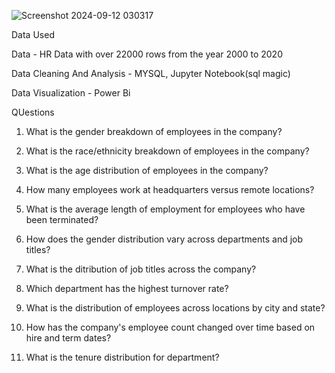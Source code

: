 ![Screenshot 2024-09-12 030317](https://github.com/user-attachments/assets/bc427261-8e07-41f4-8762-e347d7ec7fbf)

Data Used

Data - HR Data with over 22000 rows from the year 2000 to 2020

Data Cleaning And Analysis - MYSQL, Jupyter Notebook(sql magic)

Data Visualization - Power Bi

QUestions

1. What is the gender breakdown of employees in the company?

2. What is the race/ethnicity breakdown of employees in the company?

3. What is the age distribution of employees in the company?

4. How many employees work at headquarters versus remote locations?

5. What is the average length of employment for employees who have been terminated?

6. How does the gender distribution vary across departments and job titles?   

7. What is the ditribution of job titles across the company?

8. Which department has the highest turnover rate?

9. What is the distribution of employees across locations by city and state?

10. How has the company's employee count changed over time based on hire and term dates?

11. What is the tenure distribution for department?

